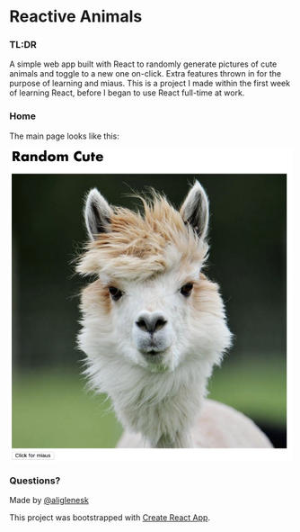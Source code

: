 # Reactive Animals

### TL:DR ###
A simple web app built with React to randomly generate pictures of cute animals and toggle to a new one on-click. Extra features thrown in for the purpose of learning and miaus. This is a project I made within the first week of learning React, before I began to use React full-time at work. 

### Home ###
The main page looks like this:


<kbd><img align="center" src="/public/home.png" width="600" align="center" /></kbd>

### Questions? ###
Made by [@aliglenesk](https://twitter.com/aliglenesk)


This project was bootstrapped with [Create React App](https://github.com/facebookincubator/create-react-app).

